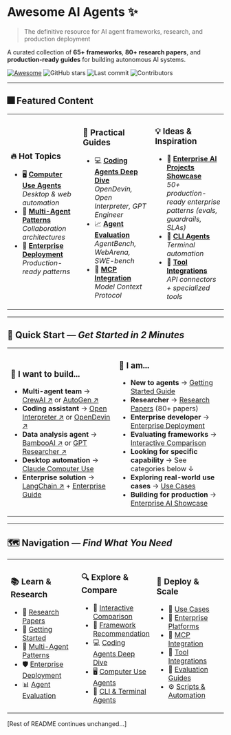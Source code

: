 # Awesome AI Agents ✨

> The definitive resource for AI agent frameworks, research, and production deployment

A curated collection of **65+ frameworks**, **80+ research papers**, and **production-ready guides** for building autonomous AI systems.

[![Awesome](https://awesome.re/badge.svg)](https://awesome.re)
![GitHub stars](https://img.shields.io/github/stars/buntys2010/awesome-ai-agents?style=social)
![Last commit](https://img.shields.io/github/last-commit/buntys2010/awesome-ai-agents)
![Contributors](https://img.shields.io/github/contributors/buntys2010/awesome-ai-agents)

---

## 🎆 **Featured Content**

<table>
<tr>
<td width="33%">

### 🔥 **Hot Topics**
- 🖥️ **[Computer Use Agents](catalog/computer-use-agents.md)**  
  *Desktop & web automation*
- 🤝 **[Multi-Agent Patterns](patterns/multi-agent-patterns.md)**  
  *Collaboration architectures*
- 🏢 **[Enterprise Deployment](guides/enterprise-deployment.md)**  
  *Production-ready patterns*

</td>
<td width="33%">

### 🎯 **Practical Guides**
- 💻 **[Coding Agents Deep Dive](catalog/coding-agents-deep-dive.md)**  
  *OpenDevin, Open Interpreter, GPT Engineer*
- 📈 **[Agent Evaluation](catalog/evaluation.md)**  
  *AgentBench, WebArena, SWE-bench*
- 🔌 **[MCP Integration](catalog/mcp.md)**  
  *Model Context Protocol*

</td>
<td width="33%">

### 💡 **Ideas & Inspiration**
- 💼 **[Enterprise AI Projects Showcase](catalog/ideas/enterprise-ai-projects-showcase.md)**  
  *50+ production-ready enterprise patterns (evals, guardrails, SLAs)*
- 💱 **[CLI Agents](catalog/cli-agents.md)**  
  *Terminal automation*
- 🔧 **[Tool Integrations](catalog/tool-integrations.md)**  
  *API connectors + specialized tools*

</td>
</tr>
</table>

---

## 🚀 **Quick Start** — *Get Started in 2 Minutes*

<table>
<tr>
<td width="50%">

### 🎯 **I want to build...**
- **Multi-agent team** → <a href="https://github.com/crewAIInc/crewAI" target="_blank" rel="noopener noreferrer">CrewAI ↗</a> or <a href="https://github.com/microsoft/autogen" target="_blank" rel="noopener noreferrer">AutoGen ↗</a>
- **Coding assistant** → <a href="https://github.com/KillianLucas/open-interpreter" target="_blank" rel="noopener noreferrer">Open Interpreter ↗</a> or <a href="https://github.com/All-Hands-AI/OpenHands" target="_blank" rel="noopener noreferrer">OpenDevin ↗</a>
- **Data analysis agent** → <a href="https://github.com/pgalko/BambooAI" target="_blank" rel="noopener noreferrer">BambooAI ↗</a> or <a href="https://github.com/assafelovic/gpt-researcher" target="_blank" rel="noopener noreferrer">GPT Researcher ↗</a>
- **Desktop automation** → [Claude Computer Use](catalog/computer-use-agents.md)
- **Enterprise solution** → <a href="https://github.com/langchain-ai/langchain" target="_blank" rel="noopener noreferrer">LangChain ↗</a> + [Enterprise Guide](guides/enterprise-deployment.md)

</td>
<td width="50%">

### 🧪 **I am...**
- **New to agents** → [Getting Started Guide](guides/getting-started.md)
- **Researcher** → [Research Papers](research/papers.md) (80+ papers)
- **Enterprise developer** → [Enterprise Deployment](guides/enterprise-deployment.md)
- **Evaluating frameworks** → [Interactive Comparison](compare/index.html)
- **Looking for specific capability** → See categories below ↓
- **Exploring real-world use cases** → [Use Cases](catalog/use-cases.md)
- **Building for production** → [Enterprise AI Showcase](catalog/ideas/enterprise-ai-projects-showcase.md)

</td>
</tr>
</table>

---

## 🗺️ **Navigation** — *Find What You Need*

<table>
<tr>
<td width="33%">

### 📚 **Learn & Research**
- 📝 [Research Papers](research/papers.md)
- 🚀 [Getting Started](guides/getting-started.md)
- 🤝 [Multi-Agent Patterns](patterns/multi-agent-patterns.md)
- 🛡️ [Enterprise Deployment](guides/enterprise-deployment.md)
- 📊 [Agent Evaluation](catalog/evaluation.md)

</td>
<td width="33%">

### 🔍 **Explore & Compare**
- 🧪 [Interactive Comparison](compare/index.html)
- 🔧 [Framework Recommendation](scripts/recommend.py)
- 💻 [Coding Agents Deep Dive](catalog/coding-agents-deep-dive.md)
- 🖥️ [Computer Use Agents](catalog/computer-use-agents.md)
- 💱 [CLI & Terminal Agents](catalog/cli-agents.md)

</td>
<td width="33%">

### 🏢 **Deploy & Scale**
- 🧩 [Use Cases](catalog/use-cases.md)
- 🏢 [Enterprise Platforms](catalog/enterprise-platforms.md)
- 🔌 [MCP Integration](catalog/mcp.md)
- 🔧 [Tool Integrations](catalog/tool-integrations.md)
- 🎯 [Evaluation Guides](evaluation/)
- ⚙️ [Scripts & Automation](scripts/)

</td>
</tr>
</table>

[Rest of README continues unchanged...]